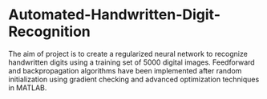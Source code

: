 # Automated-Handwritten-Digit-Recognition
The aim of project is to create a regularized neural network to recognize handwritten digits using a training set of 5000 digital images. Feedforward and backpropagation algorithms have been implemented after random initialization using gradient checking and advanced optimization techniques in MATLAB.

